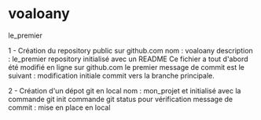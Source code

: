 # voaloany
le_premier

1 - Création du repository public sur github.com
nom : voaloany 
description : le_premier 
repository initialisé avec un README
Ce fichier a tout d'abord été modifié en ligne sur github.com
le premier message de commit est le suivant : modification initiale
commit vers la branche principale.


2 - Création d'un dépot git en local 
nom : mon_projet et initialisé avec la commande git init
commande git status pour vérification
message de commit : mise en place en local
